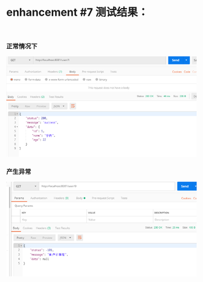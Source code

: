 <h1>enhancement #7 测试结果：</h1>
<br/>
<h3>正常情况下</h3>
<img src="img/s.png" algin="center">  
<h3>产生异常</h3>
<img src="img/f.png" algin="center">  
